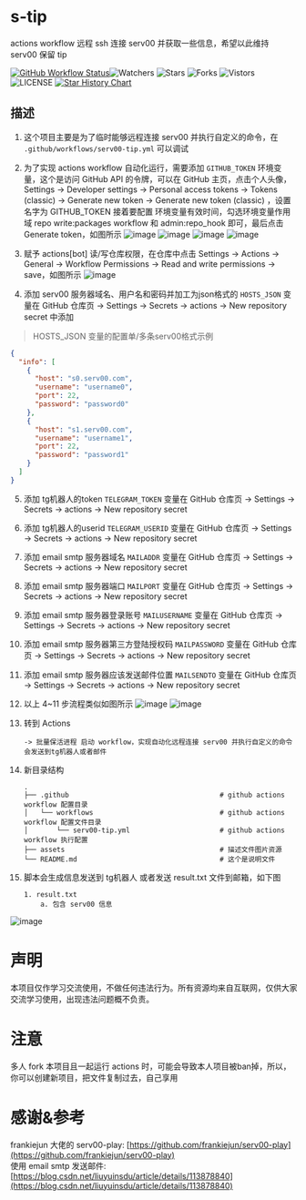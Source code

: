 # s-tip
actions workflow 远程 ssh 连接 serv00 并获取一些信息，希望以此维持 serv00 保留 tip 

[![GitHub Workflow Status](https://github.com/20241204/s-tip/actions/workflows/serv00-tip.yml/badge.svg)](https://github.com/20241204/s-tip/actions/workflows/serv00-tip.yml)![Watchers](https://img.shields.io/github/watchers/20241204/s-tip) ![Stars](https://img.shields.io/github/stars/20241204/s-tip) ![Forks](https://img.shields.io/github/forks/20241204/s-tip) ![Vistors](https://visitor-badge.laobi.icu/badge?page_id=20241204.s-tip) ![LICENSE](https://img.shields.io/badge/license-CC%20BY--SA%204.0-green.svg)
<a href="https://star-history.com/#20241204/s-tip&Date">
  <picture>
    <source media="(prefers-color-scheme: dark)" srcset="https://api.star-history.com/svg?repos=20241204/s-tip&type=Date&theme=dark" />
    <source media="(prefers-color-scheme: light)" srcset="https://api.star-history.com/svg?repos=20241204/s-tip&type=Date" />
    <img alt="Star History Chart" src="https://api.star-history.com/svg?repos=20241204/s-tip&type=Date" />
  </picture>
</a>

## 描述
1. 这个项目主要是为了临时能够远程连接 serv00 并执行自定义的命令，在 `.github/workflows/serv00-tip.yml` 可以调试
2. 为了实现 actions workflow 自动化运行，需要添加 `GITHUB_TOKEN` 环境变量，这个是访问 GitHub API 的令牌，可以在 GitHub 主页，点击个人头像，Settings -> Developer settings -> Personal access tokens -> Tokens (classic) -> Generate new token -> Generate new token (classic) ，设置名字为 GITHUB_TOKEN 接着要配置 环境变量有效时间，勾选环境变量作用域 repo write:packages workflow 和 admin:repo_hook 即可，最后点击Generate token，如图所示
![image](assets/00.jpeg)
![image](assets/01.jpeg)
![image](assets/02.jpeg)
![image](assets/03.jpeg)

3. 赋予 actions[bot] 读/写仓库权限，在仓库中点击 Settings -> Actions -> General -> Workflow Permissions -> Read and write permissions -> save，如图所示
![image](assets/04.jpeg) 
4. 添加 serv00 服务器域名、用户名和密码并加工为json格式的 `HOSTS_JSON` 变量在 GitHub 仓库页 -> Settings -> Secrets -> actions -> New repository secret 中添加   
> HOSTS_JSON 变量的配置单/多条serv00格式示例
```json
{
  "info": [
    {
      "host": "s0.serv00.com",
      "username": "username0",
      "port": 22,
      "password": "password0"
    },
    {
      "host": "s1.serv00.com",
      "username": "username1",
      "port": 22,
      "password": "password1"
    }
  ]
}
```
5. 添加 tg机器人的token `TELEGRAM_TOKEN` 变量在 GitHub 仓库页 -> Settings -> Secrets -> actions -> New repository secret  
6. 添加 tg机器人的userid `TELEGRAM_USERID` 变量在 GitHub 仓库页 -> Settings -> Secrets -> actions -> New repository secret   
7. 添加 email smtp 服务器域名 `MAILADDR` 变量在 GitHub 仓库页 -> Settings -> Secrets -> actions -> New repository secret    
8. 添加 email smtp 服务器端口 `MAILPORT` 变量在 GitHub 仓库页 -> Settings -> Secrets -> actions -> New repository secret    
9. 添加 email smtp 服务器登录账号 `MAILUSERNAME` 变量在 GitHub 仓库页 -> Settings -> Secrets -> actions -> New repository secret  
10. 添加 email smtp 服务器第三方登陆授权码 `MAILPASSWORD` 变量在 GitHub 仓库页 -> Settings -> Secrets -> actions -> New repository secret  
11. 添加  email smtp 服务器应该发送邮件位置 `MAILSENDTO` 变量在 GitHub 仓库页 -> Settings -> Secrets -> actions -> New repository secret
12. 以上 4~11 步流程类似如图所示
![image](assets/05.jpeg)
![image](assets/06.jpeg)

13. 转到 Actions

        -> 批量保活进程 启动 workflow，实现自动化远程连接 serv00 并执行自定义的命令会发送到tg机器人或者邮件  

14. 新目录结构  

        .
        ├── .github                                     # github actions workflow 配置目录  
        │   └── workflows                               # github actions workflow 配置文件目录  
        │       └── serv00-tip.yml                      # github actions workflow 执行配置
        ├── assets                                      # 描述文件图片资源
        └── README.md                                   # 这个是说明文件   

14. 脚本会生成信息发送到 tg机器人 或者发送 result.txt 文件到邮箱，如下图

        1. result.txt
            a. 包含 serv00 信息
![image](assets/07.jpeg)

# 声明
本项目仅作学习交流使用，不做任何违法行为。所有资源均来自互联网，仅供大家交流学习使用，出现违法问题概不负责。  

# 注意
多人 fork 本项目且一起运行 actions 时，可能会导致本人项目被ban掉，所以，你可以创建新项目，把文件复制过去，自己享用

# 感谢&参考  
frankiejun 大佬的 serv00-play: [https://github.com/frankiejun/serv00-play](https://github.com/frankiejun/serv00-play)  
使用 email smtp 发送邮件: [https://blog.csdn.net/liuyuinsdu/article/details/113878840](https://blog.csdn.net/liuyuinsdu/article/details/113878840)  
